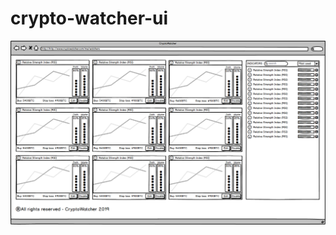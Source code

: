 # crypto-watcher-ui

![image](https://github.com/cesarbmx/crypto-watcher-ui/blob/master/mockups/Watchers.png)
